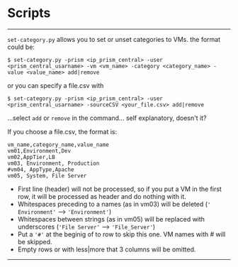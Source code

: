 # Scripts
---
`set-category.py` allows you to set or unset categories to VMs. the format could be:

```
$ set-category.py -prism <ip_prism_central> -user <prism_central_usarname> -vm <vm_name> -category <category_name> -value <value_name> add|remove
```
or you can specify a file.csv with
```
$ set-category.py -prism <ip_prism_central> -user <prism_central_usarname> -sourceCSV <your_file.csv> add|remove
```

...select `add` or `remove` in the command... self explanatory, doesn't it?

If you choose a file.csv, the format is:

```
vm_name,category_name,value_name
vm01,Environment,Dev
vm02,AppTier,LB
vm03, Environment, Production
#vm04, AppType,Apache
vm05, System, File Server
```
- First line (header) will not be processed, so if you put a VM in the first row, it will be processed as header and do nothing with it.
- Whitespaces preceding to a names (as in vm03) will be deleted (`' Environment'` --> `'Environment'`)
- Whitespaces between strings (as in vm05) will be replaced with underscores (`'File Server'` --> `'File_Server'`)
- Put a `'#'` at the beginig of to row to skip this one. VM names with # will be skipped.
- Empty rows or with less|more that 3 columns will be omitted.
---

